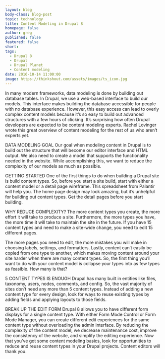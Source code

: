 ```yaml
---
layout: blog
body-class: blog-post
topic: technology
title: Content Modeling in Drupal 8
homepage: false
author: greg  
published: false
featured: false
short: 
tags:
  - Drupal 8
  - Drupal
  - Drupal Planet
  - Content modeling
date: 2016-10-14 11:00:00
image: https://thinkshout.com/assets/images/ts_icon.jpg
---
```


In many modern frameworks, data modeling is done by building out database tables. In Drupal, we use a web-based interface to build our models. This interface makes building the database accessible for people with no database experience. However, this easy access can lead to overly complex content models because it’s so easy to build out advanced structures with a few hours of clicking. It’s surprising how often Drupal developers are expected to be content modeling experts. Rachel Lovinger wrote this great overview of content modeling for the rest of us who aren’t experts yet.

DATA MODELING GOAL
Our goal when modeling content in Drupal is to build out the structure that will become our editor interface and HTML output. We also need to create a model that supports the functionality needed in the website. While accomplishing this, we want to reduce the complexity of our models as much as possible.

GETTING STARTED
One of the first things to do when building a Drupal site is build content types. So, before you start a site build, start with either a content model or a detail page wireframe. This spreadsheet from Palantir will help you. The home page design may look amazing, but it’s unhelpful for building out content types. Get the detail pages before you start building.

WHY REDUCE COMPLEXITY?
The more content types you create, the more effort it will take to produce a site. Furthermore, the more types you have, the more time it will take to maintain the site in the future. If you have 15 content types and need to make a site-wide change, you need to edit 15 different pages.

The more pages you need to edit, the more mistakes you will make in choosing labels, settings, and formatters. Lastly, content can’t easily be copied from one type to another, which makes moving content around your site harder when there are many content types. So, the first thing you’ll want to do with your content model is collapse your types into as few types as feasible. How many is that?

5 CONTENT TYPES IS ENOUGH
Drupal has many built in entities like files, taxonomy, users, nodes, comments, and config. So, the vast majority of sites don’t need any more than 5 content types. Instead of adding a new content type for every design, look for ways to reuse existing types by adding fields and applying layouts to those fields.

BREAK UP THE EDIT FORM
Drupal 8 allows you to have different form displays for a single content type. With either Form Mode Control or Form Mode Manager, you can create different edit experiences for the same content type without overloading the admin interface.
By reducing the complexity of the content model, we decrease maintenance cost, improve the consistency of the website, and simplify the editing experience. Now that you’ve got some content modeling basics, look for opportunities to reduce and reuse content types in your Drupal projects. Content editors will thank you.
